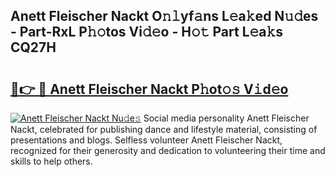 ## Anett Fleischer Nackt O𝚗𝚕yf𝚊ns L𝚎a𝚔ed N𝚞𝚍es - Part-RxL P𝚑𝚘tos Vi𝚍𝚎o - H𝚘𝚝 Part L𝚎a𝚔s CQ27H

# <h2><a href="http://kf6bfa7.oniu.top/?m=Anett+Fleischer+Nackt">🔗👉 🔴 Anett Fleischer Nackt P𝚑ot𝚘𝚜 V𝚒d𝚎o</a></h2>

[![Anett Fleischer Nackt Nu𝚍e𝚜](https://i.imgur.com/0qMVB7G.gif)](http://kf6bfa7.oniu.top/?m=Anett+Fleischer+Nackt)
Social media personality Anett Fleischer Nackt, celebrated for publishing dance and lifestyle material, consisting of presentations and blogs. Selfless volunteer Anett Fleischer Nackt, recognized for their generosity and dedication to volunteering their time and skills to help others.  
